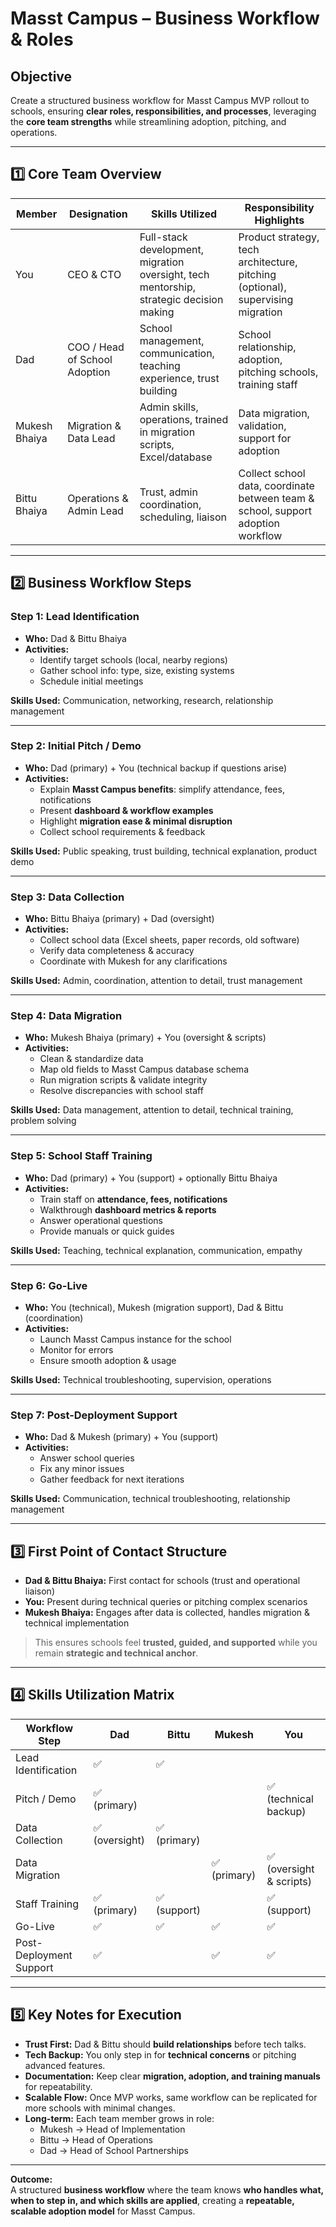 # Masst Campus – Business Workflow & Roles

## **Objective**
Create a structured business workflow for Masst Campus MVP rollout to schools, ensuring **clear roles, responsibilities, and processes**, leveraging the **core team strengths** while streamlining adoption, pitching, and operations.

---

## **1️⃣ Core Team Overview**

| Member | Designation | Skills Utilized | Responsibility Highlights |
|--------|------------|----------------|---------------------------|
| You | CEO & CTO | Full-stack development, migration oversight, tech mentorship, strategic decision making | Product strategy, tech architecture, pitching (optional), supervising migration |
| Dad | COO / Head of School Adoption | School management, communication, teaching experience, trust building | School relationship, adoption, pitching schools, training staff |
| Mukesh Bhaiya | Migration & Data Lead | Admin skills, operations, trained in migration scripts, Excel/database | Data migration, validation, support for adoption |
| Bittu Bhaiya | Operations & Admin Lead | Trust, admin coordination, scheduling, liaison | Collect school data, coordinate between team & school, support adoption workflow |

---

## **2️⃣ Business Workflow Steps**

### **Step 1: Lead Identification**
- **Who:** Dad & Bittu Bhaiya  
- **Activities:**  
  - Identify target schools (local, nearby regions)  
  - Gather school info: type, size, existing systems  
  - Schedule initial meetings

**Skills Used:** Communication, networking, research, relationship management  

---

### **Step 2: Initial Pitch / Demo**
- **Who:** Dad (primary) + You (technical backup if questions arise)  
- **Activities:**  
  - Explain **Masst Campus benefits**: simplify attendance, fees, notifications  
  - Present **dashboard & workflow examples**  
  - Highlight **migration ease & minimal disruption**  
  - Collect school requirements & feedback

**Skills Used:** Public speaking, trust building, technical explanation, product demo  

---

### **Step 3: Data Collection**
- **Who:** Bittu Bhaiya (primary) + Dad (oversight)  
- **Activities:**  
  - Collect school data (Excel sheets, paper records, old software)  
  - Verify data completeness & accuracy  
  - Coordinate with Mukesh for any clarifications

**Skills Used:** Admin, coordination, attention to detail, trust management  

---

### **Step 4: Data Migration**
- **Who:** Mukesh Bhaiya (primary) + You (oversight & scripts)  
- **Activities:**  
  - Clean & standardize data  
  - Map old fields to Masst Campus database schema  
  - Run migration scripts & validate integrity  
  - Resolve discrepancies with school staff

**Skills Used:** Data management, attention to detail, technical training, problem solving  

---

### **Step 5: School Staff Training**
- **Who:** Dad (primary) + You (support) + optionally Bittu Bhaiya  
- **Activities:**  
  - Train staff on **attendance, fees, notifications**  
  - Walkthrough **dashboard metrics & reports**  
  - Answer operational questions  
  - Provide manuals or quick guides

**Skills Used:** Teaching, technical explanation, communication, empathy  

---

### **Step 6: Go-Live**
- **Who:** You (technical), Mukesh (migration support), Dad & Bittu (coordination)  
- **Activities:**  
  - Launch Masst Campus instance for the school  
  - Monitor for errors  
  - Ensure smooth adoption & usage

**Skills Used:** Technical troubleshooting, supervision, operations  

---

### **Step 7: Post-Deployment Support**
- **Who:** Dad & Mukesh (primary) + You (support)  
- **Activities:**  
  - Answer school queries  
  - Fix any minor issues  
  - Gather feedback for next iterations

**Skills Used:** Communication, technical troubleshooting, relationship management  

---

## **3️⃣ First Point of Contact Structure**

- **Dad & Bittu Bhaiya:** First contact for schools (trust and operational liaison)  
- **You:** Present during technical queries or pitching complex scenarios  
- **Mukesh Bhaiya:** Engages after data is collected, handles migration & technical implementation  

> This ensures schools feel **trusted, guided, and supported** while you remain **strategic and technical anchor**.

---

## **4️⃣ Skills Utilization Matrix**

| Workflow Step | Dad | Bittu | Mukesh | You |
|---------------|-----|-------|--------|-----|
| Lead Identification | ✅ | ✅ |  |  |
| Pitch / Demo | ✅ (primary) |  |  | ✅ (technical backup) |
| Data Collection | ✅ (oversight) | ✅ (primary) |  |  |
| Data Migration |  |  | ✅ (primary) | ✅ (oversight & scripts) |
| Staff Training | ✅ (primary) | ✅ (support) |  | ✅ (support) |
| Go-Live | ✅ | ✅ | ✅ | ✅ |
| Post-Deployment Support | ✅ |  | ✅ | ✅ |

---

## **5️⃣ Key Notes for Execution**

- **Trust First:** Dad & Bittu should **build relationships** before tech talks.  
- **Tech Backup:** You only step in for **technical concerns** or pitching advanced features.  
- **Documentation:** Keep clear **migration, adoption, and training manuals** for repeatability.  
- **Scalable Flow:** Once MVP works, same workflow can be replicated for more schools with minimal changes.  
- **Long-term:** Each team member grows in role:  
  - Mukesh → Head of Implementation  
  - Bittu → Head of Operations  
  - Dad → Head of School Partnerships  

---

**Outcome:**  
A structured **business workflow** where the team knows **who handles what, when to step in, and which skills are applied**, creating a **repeatable, scalable adoption model** for Masst Campus.
